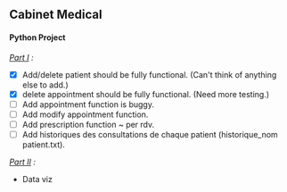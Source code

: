 ## Cabinet Medical
#### Python Project
_<ins>Part I</ins> :_
- [x] Add/delete patient should be fully functional. (Can't think of anything else to add.)
- [x] delete appointment should be fully functional. (Need more testing.)
- [ ] Add appointment function is buggy.
- [ ] Add modify appointment function.
- [ ] Add prescription function ~ per rdv.
- [ ] Add historiques des consultations de chaque patient (historique_nom patient.txt).

_<ins>Part II</ins> :_
- Data viz
 
